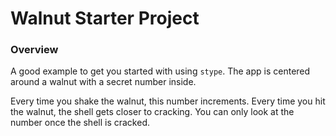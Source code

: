 # Walnut Starter Project

### Overview
A good example to get you started with using `stype`. The app is centered around
a walnut with a secret number inside. 

Every time you shake the walnut, this number increments. Every time you hit the 
walnut, the shell gets closer to cracking. You can only look at the number once 
the shell is cracked.
